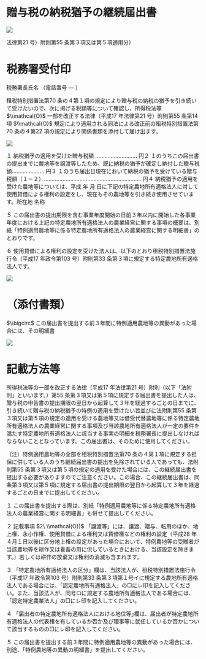 # 贈与税の納税猶予の継続届出書

![](https://www.nta.go.jp/tmp/8501d6c5-91fa-4cab-8ae7-c58a2b95f081/images/73d0aca5203111a2d58b5f424abc464c5e8c9e0017eeb582883759ea7003d022.jpg)

法律第21 号）附則第55 条第３項又は第５項適用分）

# 税務署受付印

税務署長氏名 （電話番号 ― ）

租税特別措置法第70 条の４第１項の規定により贈与税の納税の猶予を引き続いて受けたいので、次に掲げる税額等について確認し、所得税法等 $\\mathcal{O}$ 一部を改正する法律（平成17 年法律第21 号）附則第55 条第14 項 $\\mathcal{O}$ 規定により適用される同法による改正前の租税特別措置法第70 条の４第22 項の規定により関係書類を添付して届け出ます。

![](https://www.nta.go.jp/tmp/8501d6c5-91fa-4cab-8ae7-c58a2b95f081/images/c6d1f5b9acd6a8fb226cbaf93d73977eecbdb431df3bb7819781c219f9241c79.jpg)

１ 納税猶予の適用を受けた贈与税額 ……………………… 円２ １のうちこの届出書の提出までに農地等を譲渡等したため、既に納税の猶予が確定し納付した贈与税額………………… 円３ １のうち届出日現在において納税の猶予を受けている贈与税額（１－２）……………………………………………………… 円４ 納税猶予の適用を受けた農地等については、平成 年 月 日に下記の特定農地所有適格法人に対して使用貸借による権利の設定をし、現在もその農地等を引き続き使用させています。所在地 名称

５ この届出書の提出期限を含む事業年度開始の日前３年以内に開始した各事業年度における上記の特定農地所有適格法人の農業経営に関する事項の概要は、別紙「特例適用農地等に係る特定農地所有適格法人の農業経営に関する明細書」のとおりです。

６ 使用貸借による権利の設定を受けた法人は、以下のとおり租税特別措置法施行令（平成17 年政令第103 号）附則第33 条第３項に規定する特定農地所有適格法人です。

![](https://www.nta.go.jp/tmp/8501d6c5-91fa-4cab-8ae7-c58a2b95f081/images/9a97bad79ebd5cf8fc0d70f1a0ed3c6d0a57e6cd85296e44af243f5d4d1f777b.jpg)

# （添付書類）

$\\bigcirc$ この届出書を提出する前３年間に特例適用農地等の異動があった場合には、その明細書

![](https://www.nta.go.jp/tmp/8501d6c5-91fa-4cab-8ae7-c58a2b95f081/images/c2224789856074a689ef79840d90abbb25d442ea76b1e4982a6f420c10955363.jpg)

# 記載方法等

所得税法等の一部を改正する法律（平成17 年法律第21 号）附則（以下「法附則」といいます。）第55 条第３項又は第５項に規定する届出書を提出した人は、贈与税の申告書の提出期限の翌日から起算して３年を経過するごとの日までに、引き続いて贈与税の納税猶予の特例の適用を受けたい旨並びに法附則第55 条第３項又は第５項の規定の適用を受ける農地等又は借受代替農地等に係る特定農地所有適格法人の農業経営に関する事項及び当該農地所有適格法人が一定の要件を満たす特定農地所有適格法人に該当する事実の明細を税務署長に提出しなければならないこととなっています。この届出書は、そのために使用してください。

（注）特例適用農地等の全部を租税特別措置法第70 条の４第１項に規定する担保に供している人のうち継続届出書の提出を免除されている人であっても、法附則第55 条第３項又は第５項の規定の適用を受けた場合には、この継続届出書を提出する必要がありますのでご注意ください。この場合、この継続届出書は、同条第３項又は第５項に規定する届出書の提出期限の翌日から起算して３年を経過するごとの日までに提出してください。

１ この届出書を提出する際は、別紙「特例適用農地等に係る特定農地所有適格法人の農業経営に関する明細書」も併せて提出してください。

２ 記載事項 $2\ \\mathcal{O})$ 「譲渡等」には、譲渡、贈与、転用のほか、地上権、永小作権、使用貸借による権利又は賃借権などの権利の設定（平成28 年４月１日以後に区分地上権の設定があった場合において、特例農地等の受贈者が当該農地等を耕作又は養畜の用に供しているときにおける、当該設定を除きます。）若しくは耕作の放棄又は権利の消滅も含まれます。

３ 「特定農地所有適格法人の区分」欄は、当該法人が、租税特別措置法施行令（平成17 年政令第103 号）附則第33 条第３項第１号イに規定する農地所有適格法人である場合には、「認定農地所有適格法人」の□にレ印を記入してください。また、当該法人が、同号ロに規定する農地所有適格法人である場合には、「認定特定農業法人」の□にレ印を記入してください。

４ 「届出者の特定農地所有適格法人における地位等｣欄は、届出者が特定農地所有適格法人の代表権を有しているか否か及び理事等に就任しているか否かについて該当するものの□にレ印を記入してください。

５ この届出書を提出する前３年間に特例適用農地等の異動があった場合には、別途、「特例農地等の異動の明細書」を提出してください。